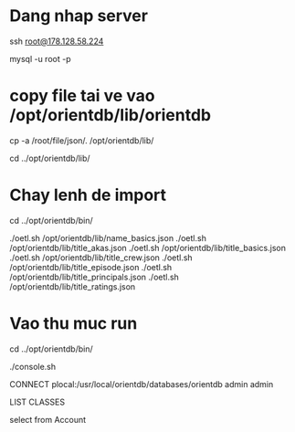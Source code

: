 # Dang nhap server

ssh root@178.128.58.224

mysql -u root  -p



# copy file tai ve vao /opt/orientdb/lib/orientdb

cp -a /root/file/json/. /opt/orientdb/lib/

cd ../opt/orientdb/lib/

# Chay lenh de import 

cd ../opt/orientdb/bin/

./oetl.sh /opt/orientdb/lib/name_basics.json 
./oetl.sh /opt/orientdb/lib/title_akas.json 
./oetl.sh /opt/orientdb/lib/title_basics.json 
./oetl.sh /opt/orientdb/lib/title_crew.json 
./oetl.sh /opt/orientdb/lib/title_episode.json 
./oetl.sh /opt/orientdb/lib/title_principals.json 
./oetl.sh /opt/orientdb/lib/title_ratings.json 

# Vao thu muc run 

cd ../opt/orientdb/bin/

./console.sh

CONNECT plocal:/usr/local/orientdb/databases/orientdb admin admin 

LIST CLASSES

select from Account

# 






